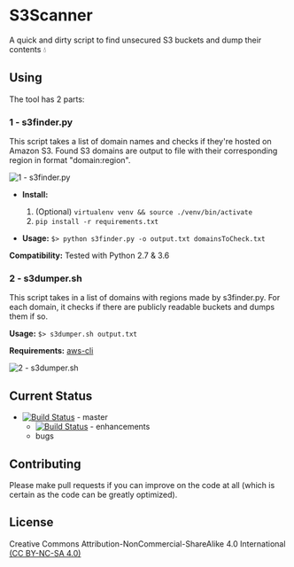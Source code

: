 # S3Scanner

A quick and dirty script to find unsecured S3 buckets and dump their contents :droplet:

## Using

The tool has 2 parts:

### 1 - s3finder.py
This script takes a list of domain names and checks if they're hosted on Amazon S3. Found S3 domains are output to file with their corresponding region in format "domain:region". 

![1 - s3finder.py](https://user-images.githubusercontent.com/3712226/36616997-726614a6-18ab-11e8-9dd3-c43715ef7355.png)

* **Install:**
  1. (Optional) `virtualenv venv && source ./venv/bin/activate`
  2. `pip install -r requirements.txt`

* **Usage:** 
  `$> python s3finder.py -o output.txt domainsToCheck.txt`

**Compatibility:**
Tested with Python 2.7 & 3.6

### 2 - s3dumper.sh
This script takes in a list of domains with regions made by s3finder.py. For each domain, it checks if there are publicly readable buckets and dumps them if so. 

**Usage:** `$> s3dumper.sh output.txt`

**Requirements:** [aws-cli](http://docs.aws.amazon.com/cli/latest/userguide/installing.html)

![2 - s3dumper.sh](https://user-images.githubusercontent.com/3712226/30464321-8e8e6d34-9996-11e7-8739-94f13e082877.png)


## Current Status

* [![Build Status](https://travis-ci.org/sa7mon/S3Scanner.svg?branch=master)](https://travis-ci.org/sa7mon/S3Scanner) - master
   * [![Build Status](https://travis-ci.org/sa7mon/S3Scanner.svg?branch=enhancements)](https://travis-ci.org/sa7mon/S3Scanner) - enhancements
   * bugs

## Contributing
Please make pull requests if you can improve on the code at all (which is certain as the code can be greatly optimized).

## License
Creative Commons Attribution-NonCommercial-ShareAlike 4.0 International [(CC BY-NC-SA 4.0)](https://creativecommons.org/licenses/by-nc-sa/4.0/)
